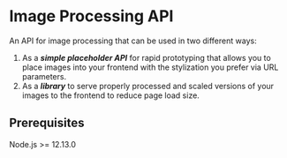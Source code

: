 # Image Processing API

An API for image processing that can be used in two different ways:

1. As a ***simple placeholder API*** for rapid prototyping that allows you to place images into your frontend with the stylization you prefer via URL parameters.
2. As a ***library*** to serve properly processed and scaled versions of your images to the frontend to reduce page load size. 

## Prerequisites

Node.js >= 12.13.0
